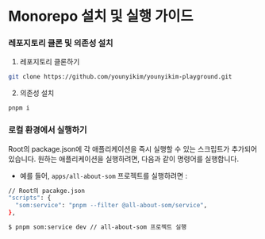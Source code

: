 # Monorepo 설치 및 실행 가이드

### 레포지토리 클론 및 의존성 설치

1. 레포지토리 클론하기

```bash
git clone https://github.com/younyikim/younyikim-playground.git
```

2. 의존성 설치

```bash
pnpm i
```

### 로컬 환경에서 실행하기
Root의 package.json에 각 애플리케이션을 즉시 실행할 수 있는 스크립트가 추가되어 있습니다. 원하는 애플리케이션을 실행하려면, 다음과 같이 명령어를 실행합니다.

* 예를 들어, `apps/all-about-som` 프로젝트를 실행하려면 :
```bash
// Root의 pacakge.json
"scripts": {
  "som:service": "pnpm --filter @all-about-som/service",
},
```
```bash
$ pnpm som:service dev // all-about-som 프로젝트 실행
```

